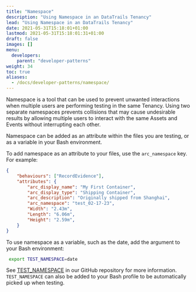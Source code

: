 ```yaml
---
title: "Namespace"
description: "Using Namespace in an DataTrails Tenancy"
lead: "Using Namespace in an DataTrails Tenancy"
date: 2021-05-31T15:18:01+01:00
lastmod: 2021-05-31T15:18:01:31+01:00
draft: false
images: []
menu:
  developers:
    parent: "developer-patterns"
weight: 34
toc: true
aliases: 
  - /docs/developer-patterns/namespace/
---
```


Namespace is a tool that can be used to prevent unwanted interactions when multiple users are performing testing in the same Tenancy. Using two separate namespaces prevents collisions that may cause undesirable results by allowing multiple users to interact with the same Assets and Events without interrupting each other.

Namespace can be added as an attribute within the files you are testing, or as a variable in your Bash environment.

To add namespace as an attribute to your files, use the `arc_namespace` key. For example:

```json
{
    "behaviours": ["RecordEvidence"],
    "attributes": {
        "arc_display_name": "My First Container",
        "arc_display_type": "Shipping Container",
        "arc_description": "Originally shipped from Shanghai",
        "arc_namespace": "test_02-17-23",
        "Width": "2.43m",
        "Length": "6.06m",
        "Height": "2.59m",
    }
}
```

To use namespace as a variable, such as the date, add the argument to your Bash environment:

```bash
 export TEST_NAMESPACE=date
```

See [TEST_NAMESPACE](https://github.com/datatrails/datatrails-samples/blob/main/DEVELOPERS.md#test_namespace) in our GitHub repository for more information. `TEST_NAMESPACE` can also be added to your Bash profile to be automatically picked up when testing.
